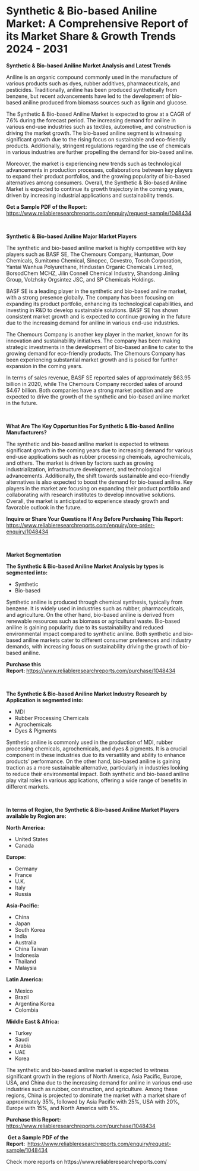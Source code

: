 <p><h1>Synthetic & Bio-based Aniline Market: A Comprehensive Report of its Market Share & Growth Trends 2024 - 2031</h1></p><p><strong>Synthetic & Bio-based Aniline Market Analysis and Latest Trends</strong></p>
<p><p>Aniline is an organic compound commonly used in the manufacture of various products such as dyes, rubber additives, pharmaceuticals, and pesticides. Traditionally, aniline has been produced synthetically from benzene, but recent advancements have led to the development of bio-based aniline produced from biomass sources such as lignin and glucose.</p><p>The Synthetic & Bio-based Aniline Market is expected to grow at a CAGR of 7.6% during the forecast period. The increasing demand for aniline in various end-use industries such as textiles, automotive, and construction is driving the market growth. The bio-based aniline segment is witnessing significant growth due to the rising focus on sustainable and eco-friendly products. Additionally, stringent regulations regarding the use of chemicals in various industries are further propelling the demand for bio-based aniline.</p><p>Moreover, the market is experiencing new trends such as technological advancements in production processes, collaborations between key players to expand their product portfolios, and the growing popularity of bio-based alternatives among consumers. Overall, the Synthetic & Bio-based Aniline Market is expected to continue its growth trajectory in the coming years, driven by increasing industrial applications and sustainability trends.</p></p>
<p><strong>Get a Sample PDF of the Report:&nbsp;</strong> <a href="https://www.reliableresearchreports.com/enquiry/request-sample/1048434">https://www.reliableresearchreports.com/enquiry/request-sample/1048434</a></p>
<p>&nbsp;</p>
<p><strong>Synthetic & Bio-based Aniline Major Market Players</strong></p>
<p><p>The synthetic and bio-based aniline market is highly competitive with key players such as BASF SE, The Chemours Company, Huntsman, Dow Chemicals, Sumitomo Chemical, Sinopec, Covestro, Tosoh Corporation, Yantai Wanhua Polyurethane, Hindustan Organic Chemicals Limited, BorsodChem MCHZ, Jilin Connell Chemical Industry, Shandong Jinling Group, Volzhsky Orgsintez JSC, and SP Chemicals Holdings.</p><p>BASF SE is a leading player in the synthetic and bio-based aniline market, with a strong presence globally. The company has been focusing on expanding its product portfolio, enhancing its technological capabilities, and investing in R&D to develop sustainable solutions. BASF SE has shown consistent market growth and is expected to continue growing in the future due to the increasing demand for aniline in various end-use industries.</p><p>The Chemours Company is another key player in the market, known for its innovation and sustainability initiatives. The company has been making strategic investments in the development of bio-based aniline to cater to the growing demand for eco-friendly products. The Chemours Company has been experiencing substantial market growth and is poised for further expansion in the coming years.</p><p>In terms of sales revenue, BASF SE reported sales of approximately $63.95 billion in 2020, while The Chemours Company recorded sales of around $4.67 billion. Both companies have a strong market position and are expected to drive the growth of the synthetic and bio-based aniline market in the future.</p></p>
<p>&nbsp;</p>
<p><strong>What Are The Key Opportunities For Synthetic & Bio-based Aniline Manufacturers?</strong></p>
<p><p>The synthetic and bio-based aniline market is expected to witness significant growth in the coming years due to increasing demand for various end-use applications such as rubber processing chemicals, agrochemicals, and others. The market is driven by factors such as growing industrialization, infrastructure development, and technological advancements. Additionally, the shift towards sustainable and eco-friendly alternatives is also expected to boost the demand for bio-based aniline. Key players in the market are focusing on expanding their product portfolio and collaborating with research institutes to develop innovative solutions. Overall, the market is anticipated to experience steady growth and favorable outlook in the future.</p></p>
<p><strong>Inquire or Share Your Questions If Any Before Purchasing This Report:</strong> <a href="https://www.reliableresearchreports.com/enquiry/pre-order-enquiry/1048434">https://www.reliableresearchreports.com/enquiry/pre-order-enquiry/1048434</a></p>
<p>&nbsp;</p>
<p><strong>Market Segmentation</strong></p>
<p><strong>The Synthetic & Bio-based Aniline Market Analysis by types is segmented into:</strong></p>
<p><ul><li>Synthetic</li><li>Bio-based</li></ul></p>
<p><p>Synthetic aniline is produced through chemical synthesis, typically from benzene. It is widely used in industries such as rubber, pharmaceuticals, and agriculture. On the other hand, bio-based aniline is derived from renewable resources such as biomass or agricultural waste. Bio-based aniline is gaining popularity due to its sustainability and reduced environmental impact compared to synthetic aniline. Both synthetic and bio-based aniline markets cater to different consumer preferences and industry demands, with increasing focus on sustainability driving the growth of bio-based aniline.</p></p>
<p><strong>Purchase this Report:&nbsp;</strong><a href="https://www.reliableresearchreports.com/purchase/1048434">https://www.reliableresearchreports.com/purchase/1048434</a></p>
<p>&nbsp;</p>
<p><strong>The Synthetic & Bio-based Aniline Market Industry Research by Application is segmented into:</strong></p>
<p><ul><li>MDI</li><li>Rubber Processing Chemicals</li><li>Agrochemicals</li><li>Dyes & Pigments</li></ul></p>
<p><p>Synthetic aniline is commonly used in the production of MDI, rubber processing chemicals, agrochemicals, and dyes & pigments. It is a crucial component in these industries due to its versatility and ability to enhance products' performance. On the other hand, bio-based aniline is gaining traction as a more sustainable alternative, particularly in industries looking to reduce their environmental impact. Both synthetic and bio-based aniline play vital roles in various applications, offering a wide range of benefits in different markets.</p></p>
<p>&nbsp;</p>
<p><strong>In terms of Region, the Synthetic & Bio-based Aniline Market Players available by Region are:</strong></p>
<p>
    <p> <strong> North America: </strong>
        <ul>
            <li>United States</li>
            <li>Canada</li>
        </ul>
        </p> 
    <p> <strong> Europe: </strong>
        <ul>
            <li>Germany</li>
            <li>France</li>
            <li>U.K.</li>
            <li>Italy</li>
            <li>Russia</li>
        </ul>
        </p> 
    <p> <strong> Asia-Pacific: </strong>
        <ul>
            <li>China</li>
            <li>Japan</li>
            <li>South Korea</li>
            <li>India</li>
            <li>Australia</li>
            <li>China Taiwan</li>
            <li>Indonesia</li>
            <li>Thailand</li>
            <li>Malaysia</li>
        </ul>
        </p> 
    <p> <strong> Latin America: </strong>
        <ul>
            <li>Mexico</li>
            <li>Brazil</li>
            <li>Argentina Korea</li>
            <li>Colombia</li>
        </ul>
        </p> 
    <p> <strong> Middle East & Africa: </strong>
        <ul>
            <li>Turkey</li>
            <li>Saudi</li>
            <li>Arabia</li>
            <li>UAE</li>
            <li>Korea</li>
        </ul>
    </p>
    </p>
<p><p>The synthetic and bio-based aniline market is expected to witness significant growth in the regions of North America, Asia Pacific, Europe, USA, and China due to the increasing demand for aniline in various end-use industries such as rubber, construction, and agriculture. Among these regions, China is projected to dominate the market with a market share of approximately 35%, followed by Asia Pacific with 25%, USA with 20%, Europe with 15%, and North America with 5%.</p></p>
<p><strong>Purchase this Report: </strong><a href="https://www.reliableresearchreports.com/purchase/1048434">https://www.reliableresearchreports.com/purchase/1048434</a></p>
<p>&nbsp;<strong>Get a Sample PDF of the Report:&nbsp;&nbsp;</strong><a href="https://www.reliableresearchreports.com/enquiry/request-sample/1048434">https://www.reliableresearchreports.com/enquiry/request-sample/1048434</a></p>
<p><strong></strong></p>
<p>Check more reports on https://www.reliableresearchreports.com/</p>